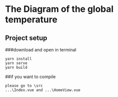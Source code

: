 # The Diagram of the global temperature

## Project setup
###download and open in terminal
```
yarn install
yarn serve
yarn build
```
##if you want to compile
```
please go to \src
...\Index.vue and ...\HomeView.vue
```


